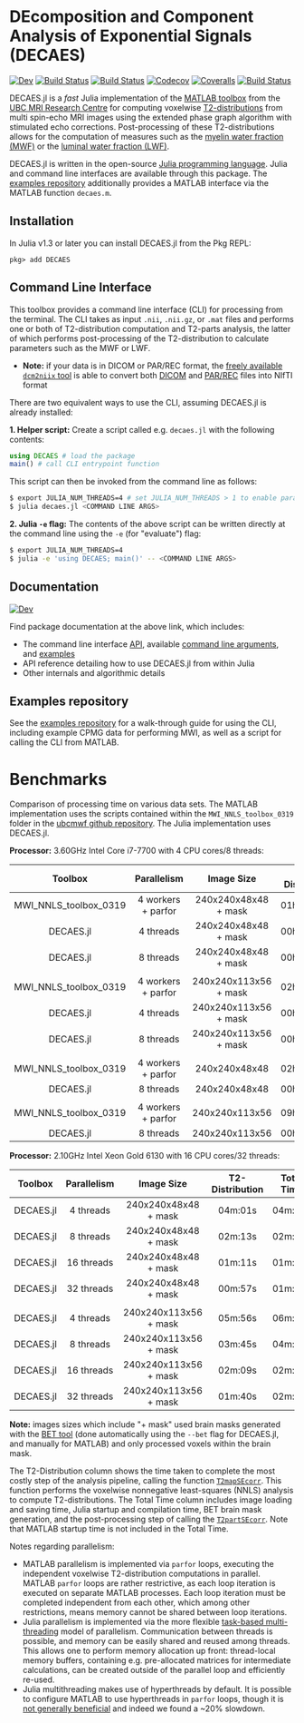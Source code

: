 # DEcomposition and Component Analysis of Exponential Signals (DECAES)

<!-- [![Stable](https://img.shields.io/badge/docs-stable-blue.svg)](https://jondeuce.github.io/DECAES.jl/stable) -->
[![Dev](https://img.shields.io/badge/docs-dev-blue.svg)](https://jondeuce.github.io/DECAES.jl/dev)
[![Build Status](https://travis-ci.com/jondeuce/DECAES.jl.svg?branch=master)](https://travis-ci.com/jondeuce/DECAES.jl)
[![Build Status](https://ci.appveyor.com/api/projects/status/github/jondeuce/DECAES.jl?svg=true)](https://ci.appveyor.com/project/jondeuce/DECAES-jl)
[![Codecov](https://codecov.io/gh/jondeuce/DECAES.jl/branch/master/graph/badge.svg)](https://codecov.io/gh/jondeuce/DECAES.jl)
[![Coveralls](https://coveralls.io/repos/github/jondeuce/DECAES.jl/badge.svg?branch=master)](https://coveralls.io/github/jondeuce/DECAES.jl?branch=master)
[![Build Status](https://api.cirrus-ci.com/github/jondeuce/DECAES.jl.svg)](https://cirrus-ci.com/github/jondeuce/DECAES.jl)

DECAES.jl is a *fast* Julia implementation of the [MATLAB toolbox](https://mriresearch.med.ubc.ca/news-projects/myelin-water-fraction/) from the [UBC MRI Research Centre](https://mriresearch.med.ubc.ca/) for computing voxelwise [T2-distributions](https://doi.org/10.1016/0022-2364(89)90011-5) from multi spin-echo MRI images using the extended phase graph algorithm with stimulated echo corrections.
Post-processing of these T2-distributions allows for the computation of measures such as the [myelin water fraction (MWF)](https://doi.org/10.1002/mrm.1910310614) or the [luminal water fraction (LWF)](https://doi.org/10.1148/radiol.2017161687).

DECAES.jl is written in the open-source [Julia programming language](https://julialang.org/).
Julia and command line interfaces are available through this package.
The [examples repository](https://github.com/jondeuce/mwiexamples) additionally provides a MATLAB interface via the MATLAB function `decaes.m`.

## Installation

In Julia v1.3 or later you can install DECAES.jl from the Pkg REPL:
```
pkg> add DECAES
```

## Command Line Interface

This toolbox provides a command line interface (CLI) for processing from the terminal.
The CLI takes as input `.nii`, `.nii.gz`, or `.mat` files and performs one or both of T2-distribution computation and T2-parts analysis, the latter of which performs post-processing of the T2-distribution to calculate parameters such as the MWF or LWF.

* **Note:** if your data is in DICOM or PAR/REC format, the [freely available `dcm2niix` tool](https://www.nitrc.org/plugins/mwiki/index.php/dcm2nii:MainPage) is able to convert both [DICOM](https://www.nitrc.org/plugins/mwiki/index.php/dcm2nii:MainPage#General_Usage) and [PAR/REC](https://www.nitrc.org/plugins/mwiki/index.php/dcm2nii:MainPage#Philips_PAR.2FREC_Images) files into NIfTI format

There are two equivalent ways to use the CLI, assuming DECAES.jl is already installed:

**1. Helper script:** Create a script called e.g. `decaes.jl` with the following contents:

```julia
using DECAES # load the package
main() # call CLI entrypoint function
```

This script can then be invoked from the command line as follows:

```bash
$ export JULIA_NUM_THREADS=4 # set JULIA_NUM_THREADS > 1 to enable parallel processing
$ julia decaes.jl <COMMAND LINE ARGS>
```

**2. Julia `-e` flag:** The contents of the above script can be written directly at the command line using the `-e` (for "evaluate") flag:

```bash
$ export JULIA_NUM_THREADS=4
$ julia -e 'using DECAES; main()' -- <COMMAND LINE ARGS>
```

## Documentation

[![Dev](https://img.shields.io/badge/docs-dev-blue.svg)](https://jondeuce.github.io/DECAES.jl/dev)

Find package documentation at the above link, which includes:
* The command line interface [API](https://jondeuce.github.io/DECAES.jl/dev/cli), available [command line arguments](https://jondeuce.github.io/DECAES.jl/dev/cli/#Arguments-1), and [examples](https://jondeuce.github.io/DECAES.jl/dev/cli/#Examples-1)
* API reference detailing how to use DECAES.jl from within Julia
* Other internals and algorithmic details

## Examples repository

See the [examples repository](https://github.com/jondeuce/mwiexamples) for a walk-through guide for using the CLI, including example CPMG data for performing MWI, as well as a script for calling the CLI from MATLAB.

# Benchmarks

Comparison of processing time on various data sets.
The MATLAB implementation uses the scripts contained within the `MWI_NNLS_toolbox_0319` folder in the [ubcmwf github repository](https://github.com/ubcmri/ubcmwf).
The Julia implementation uses DECAES.jl.

**Processor:** 3.60GHz Intel Core i7-7700 with 4 CPU cores/8 threads:

<center>

| Toolbox                | Parallelism        | Image Size             | T2-Distribution | Speedup   | Total Time   | Speedup   |
| :---:                  | :---:              | :---:                  | :---:           | :---:     | :---:        | :---:     |
| MWI_NNLS_toolbox_0319  | 4 workers + parfor | 240x240x48x48 + mask   | 01h:29m:35s     | -         | 01h:30m:37s  | -         |
| DECAES.jl              | 4 threads          | 240x240x48x48 + mask   | 00h:01m:35s     | **57X**   | 00h:02m:34s  | **35X**   |
| DECAES.jl              | 8 threads          | 240x240x48x48 + mask   | 00h:01m:24s     | **64X**   | 00h:02m:14s  | **41X**   |
|                        |                    |                        |                 |           |              |           |
| MWI_NNLS_toolbox_0319  | 4 workers + parfor | 240x240x113x56 + mask  | 02h:25m:19s     | -         | 02h:27m:52s  | -         |
| DECAES.jl              | 4 threads          | 240x240x113x56 + mask  | 00h:02m:34s     | **57X**   | 00h:04m:00s  | **37X**   |
| DECAES.jl              | 8 threads          | 240x240x113x56 + mask  | 00h:02m:20s     | **62X**   | 00h:03m:38s  | **41X**   |
|                        |                    |                        |                 |           |              |           |
| MWI_NNLS_toolbox_0319  | 4 workers + parfor | 240x240x48x48          | 02h:53m:13s     | -         | 02h:54m:24s  | -         |
| DECAES.jl              | 8 threads          | 240x240x48x48          | 00h:03m:35s     | **48X**   | 00h:04m:11s  | **42X**   |
|                        |                    |                        |                 |           |              |           |
| MWI_NNLS_toolbox_0319  | 4 workers + parfor | 240x240x113x56         | 09h:35m:17s     | -         | 09h:39m:33s  | -         |
| DECAES.jl              | 8 threads          | 240x240x113x56         | 00h:11m:49s     | **49X**   | 00h:12m:36s  | **46X**   |

</center>

<!--
Benchmarks for small datasets from the [examples repository](https://github.com/jondeuce/mwiexamples)
| Toolbox                | Parallelism        | Image Size             | T2-Distribution | Speedup   | Total Time   | Speedup   |
| :---:                  | :---:              | :---:                  | :---:           | :---:     | :---:        | :---:     |
| MWI_NNLS_toolbox_0319  | 4 workers + parfor | 175x140x1x56           | 00h:03m:03s     |    -      | 00h:03m:04s  |    -      |
| DECAES.jl              | 1 thread           | 175x140x1x56           | 00h:00m:13s     | **14X**   | 00h:00m:30s  | **6.1X**  |
| DECAES.jl              | 4 threads          | 175x140x1x56           | 00h:00m:07s     | **26X**   | 00h:00m:26s  | **7.1X**  |
| DECAES.jl              | 8 threads          | 175x140x1x56           | 00h:00m:05s     | **37X**   | 00h:00m:23s  | **8.0X**  |
|                        |                    |                        |                 |           |              |           |
| MWI_NNLS_toolbox_0319  | 4 workers + parfor | 175x140x8x56           | 00h:19m:56s     | -         | 00h:20m:02s  | -         |
| DECAES.jl              | 1 thread           | 175x140x8x56           | 00h:01m:28s     | **14X**   | 00h:01m:46s  | **11X**   |
| DECAES.jl              | 4 threads          | 175x140x8x56           | 00h:00m:26s     | **46X**   | 00h:00m:46s  | **26X**   |
| DECAES.jl              | 8 threads          | 175x140x8x56           | 00h:00m:23s     | **52X**   | 00h:00m:43s  | **28X**   |
-->

**Processor:** 2.10GHz Intel Xeon Gold 6130 with 16 CPU cores/32 threads:

<center>

| Toolbox                | Parallelism        | Image Size             | T2-Distribution | Total Time  |
| :---:                  | :---:              | :---:                  | :---:           | :---:       |
| DECAES.jl              | 4 threads          | 240x240x48x48 + mask   | 04m:01s         | 04m:14s     |
| DECAES.jl              | 8 threads          | 240x240x48x48 + mask   | 02m:13s         | 02m:28s     |
| DECAES.jl              | 16 threads         | 240x240x48x48 + mask   | 01m:11s         | 01m:24s     |
| DECAES.jl              | 32 threads         | 240x240x48x48 + mask   | 00m:57s         | 01m:09s     |
|                        |                    |                        |                 |             |
| DECAES.jl              | 4 threads          | 240x240x113x56 + mask  | 05m:56s         | 06m:25s     |
| DECAES.jl              | 8 threads          | 240x240x113x56 + mask  | 03m:45s         | 04m:21s     |
| DECAES.jl              | 16 threads         | 240x240x113x56 + mask  | 02m:09s         | 02m:37s     |
| DECAES.jl              | 32 threads         | 240x240x113x56 + mask  | 01m:40s         | 02m:09s     |

</center>

**Note:** images sizes which include "+ mask" used brain masks generated with the [BET tool](https://fsl.fmrib.ox.ac.uk/fsl/fslwiki/BET/UserGuide) (done automatically using the `--bet` flag for DECAES.jl, and manually for MATLAB) and only processed voxels within the brain mask.

The T2-Distribution column shows the time taken to complete the most costly step of the analysis pipeline, calling the function [`T2mapSEcorr`](https://jondeuce.github.io/DECAES.jl/dev/ref.html#DECAES.T2mapSEcorr).
This function performs the voxelwise nonnegative least-squares (NNLS) analysis to compute T2-distributions.
The Total Time column includes image loading and saving time, Julia startup and compilation time, BET brain mask generation, and the post-processing step of calling the [`T2partSEcorr`](https://jondeuce.github.io/DECAES.jl/dev/ref.html#DECAES.T2partSEcorr).
Note that MATLAB startup time is not included in the Total Time.

Notes regarding parallelism:
* MATLAB parallelism is implemented via `parfor` loops, executing the independent voxelwise T2-distribution computations in parallel.
MATLAB `parfor` loops are rather restrictive, as each loop iteration is executed on separate MATLAB processes.
Each loop iteration must be completed independent from each other, which among other restrictions, means memory cannot be shared between loop iterations.
* Julia parallelism is implemented via the more flexible [task-based multi-threading](https://julialang.org/blog/2019/07/multithreading) model of parallelism.
Communication between threads is possible, and memory can be easily shared and reused among threads.
This allows one to perform memory allocation up front: thread-local memory buffers, containing e.g. pre-allocated matrices for intermediate calculations, can be created outside of the parallel loop and efficiently re-used.
* Julia multithreading makes use of hyperthreads by default.
It is possible to configure MATLAB to use hyperthreads in `parfor` loops, though it is [not generally beneficial](https://www.mathworks.com/matlabcentral/answers/80129-definitive-answer-for-hyperthreading-and-the-parallel-computing-toolbox-pct) and indeed we found a ~20% slowdown.
